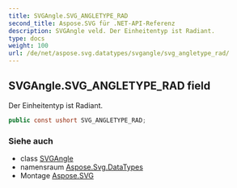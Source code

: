 ```yaml
---
title: SVGAngle.SVG_ANGLETYPE_RAD
second_title: Aspose.SVG für .NET-API-Referenz
description: SVGAngle veld. Der Einheitentyp ist Radiant.
type: docs
weight: 100
url: /de/net/aspose.svg.datatypes/svgangle/svg_angletype_rad/
---
```

## SVGAngle.SVG_ANGLETYPE_RAD field

Der Einheitentyp ist Radiant.

```csharp
public const ushort SVG_ANGLETYPE_RAD;
```

### Siehe auch

* class [SVGAngle](../)
* namensraum [Aspose.Svg.DataTypes](../../svgangle/)
* Montage [Aspose.SVG](../../../)


